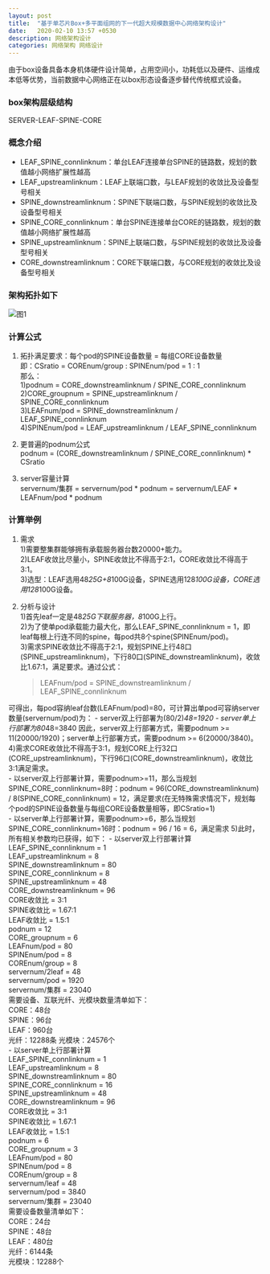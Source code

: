 ```yaml
---
layout: post
title:  "基于单芯片Box+多平面组网的下一代超大规模数据中心网络架构设计"
date:   2020-02-10 13:57 +0530
description: 网络架构设计
categories: 网络架构 网络设计
---
```


由于box设备具备本身机体硬件设计简单，占用空间小，功耗低以及硬件、运维成本低等优势，当前数据中心网络正在以box形态设备逐步替代传统框式设备。

### box架构层级结构  
SERVER-LEAF-SPINE-CORE

### 概念介绍  
* LEAF_SPINE_connlinknum：单台LEAF连接单台SPINE的链路数，规划的数值越小网络扩展性越高  
* LEAF_upstreamlinknum：LEAF上联端口数，与LEAF规划的收敛比及设备型号相关  
* SPINE_downstreamlinknum：SPINE下联端口数，与SPINE规划的收敛比及设备型号相关  
* SPINE_CORE_connlinknum：单台SPINE连接单台CORE的链路数，规划的数值越小网络扩展性越高  
* SPINE_upstreamlinknum：SPINE上联端口数，与SPINE规划的收敛比及设备型号相关  
* CORE_downstreamlinknum：CORE下联端口数，与CORE规划的收敛比及设备型号相关

### 架构拓扑如下  
![图1](https://raw.githubusercontent.com/NetprogDong/image_repo/master/image_blog/9697A0E9-6CC4-4EA9-A6B9-28A1160EFA94.png "图1")  

### 计算公式  
1. 拓扑满足要求：每个pod的SPINE设备数量 = 每组CORE设备数量  
即：CSratio = COREnum/group : SPINEnum/pod = 1 : 1  
那么：  
1)podnum = CORE_downstreamlinknum / SPINE_CORE_connlinknum  
2)CORE_groupnum = SPINE_upstreamlinknum / SPINE_CORE_connlinknum  
3)LEAFnum/pod = SPINE_downstreamlinknum / LEAF_SPINE_connlinknum  
4)SPINEnum/pod = LEAF_upstreamlinknum / LEAF_SPINE_connlinknum

2. 更普遍的podnum公式  
podnum = (CORE_downstreamlinknum / SPINE_CORE_connlinknum) * CSratio  

3. server容量计算  
servernum/集群 = servernum/pod * podnum = servernum/LEAF * LEAFnum/pod * podnum  

### 计算举例
1. 需求  
1)需要整集群能够拥有承载服务器台数20000+能力。  
2)LEAF收敛比尽量小，SPINE收敛比不得高于2:1，CORE收敛比不得高于3:1。  
3)选型：LEAF选用48*25G+8*100G设备，SPINE选用128*100G设备，CORE选用128*100G设备。

2. 分析与设计  
1)首先leaf一定是48*25G下联服务器，8*100G上行。  
2)为了使单pod承载能力最大化，那么LEAF_SPINE_connlinknum = 1，即leaf每根上行连不同的spine，每pod共8个spine(SPINEnum/pod)。  
3)需求SPINE收敛比不得高于2:1，规划SPINE上行48口(SPINE_upstreamlinknum)，下行80口(SPINE_downstreamlinknum)，收敛比1.67:1，满足要求。通过公式：  
    > LEAFnum/pod = SPINE_downstreamlinknum / LEAF_SPINE_connlinknum  
    
可得出，每pod容纳leaf台数(LEAFnum/pod)=80，可计算出单pod可容纳server数量(servernum/pod)为：
    - server双上行部署为(80/2)*48=1920
    - server单上行部署为80*48=3840
因此，server双上行部署方式，需要podnum >= 11(20000/1920)；server单上行部署方式，需要podnum >= 6(20000/3840)。  
4)需求CORE收敛比不得高于3:1，规划CORE上行32口(CORE_upstreamlinknum)，下行96口(CORE_downstreamlinknum)，收敛比3:1满足需求。  
    - 以server双上行部署计算，需要podnum>=11，那么当规划SPINE_CORE_connlinknum=8时：podnum = 96(CORE_downstreamlinknum) / 8(SPINE_CORE_connlinknum) = 12，满足要求(在无特殊需求情况下，规划每个pod的SPINE设备数量与每组CORE设备数量相等，即CSratio=1)  
    - 以server单上行部署计算，需要podnum>=6，那么当规划SPINE_CORE_connlinknum=16时：podnum = 96 / 16 = 6，满足需求
5)此时，所有相关参数均已获得，如下：
    - 以server双上行部署计算  
    LEAF_SPINE_connlinknum = 1  
    LEAF_upstreamlinknum = 8  
    SPINE_downstreamlinknum = 80  
    SPINE_CORE_connlinknum = 8  
    SPINE_upstreamlinknum = 48  
    CORE_downstreamlinknum = 96  
    CORE收敛比 = 3:1  
    SPINE收敛比 = 1.67:1  
    LEAF收敛比 = 1.5:1  
    podnum = 12  
    CORE_groupnum = 6  
    LEAFnum/pod = 80  
    SPINEnum/pod = 8  
    COREnum/group = 8  
    servernum/2leaf = 48  
    servernum/pod = 1920  
    servernum/集群 = 23040  
    需要设备、互联光纤、光模块数量清单如下：  
    CORE：48台  
    SPINE：96台  
    LEAF：960台  
    光纤：12288条
    光模块：24576个  
    - 以server单上行部署计算  
    LEAF_SPINE_connlinknum = 1  
    LEAF_upstreamlinknum = 8  
    SPINE_downstreamlinknum = 80  
    SPINE_CORE_connlinknum = 16  
    SPINE_upstreamlinknum = 48  
    CORE_downstreamlinknum = 96  
    CORE收敛比 = 3:1  
    SPINE收敛比 = 1.67:1  
    LEAF收敛比 = 1.5:1  
    podnum = 6  
    CORE_groupnum = 3  
    LEAFnum/pod = 80  
    SPINEnum/pod = 8  
    COREnum/group = 8  
    servernum/leaf = 48  
    servernum/pod = 3840  
    servernum/集群 = 23040  
    需要设备数量清单如下：  
    CORE：24台  
    SPINE：48台  
    LEAF：480台  
    光纤：6144条  
    光模块：12288个
    
